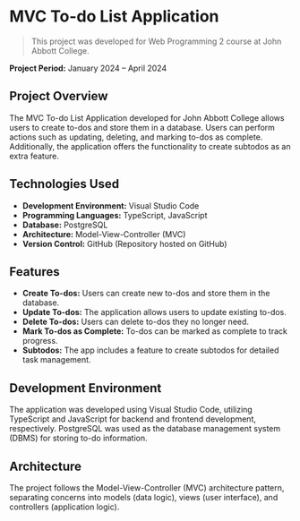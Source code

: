 # MVC To-do List Application
> This project was developed for Web Programming 2 course at John Abbott College.

**Project Period:** January 2024 – April 2024

## Project Overview

The MVC To-do List Application developed for John Abbott College allows users to create to-dos and store them in a database. Users can perform actions such as updating, deleting, and marking to-dos as complete. Additionally, the application offers the functionality to create subtodos as an extra feature.

## Technologies Used

- **Development Environment:** Visual Studio Code
- **Programming Languages:** TypeScript, JavaScript
- **Database:** PostgreSQL
- **Architecture:** Model-View-Controller (MVC)
- **Version Control:** GitHub (Repository hosted on GitHub)

## Features

- **Create To-dos:** Users can create new to-dos and store them in the database.
- **Update To-dos:** The application allows users to update existing to-dos.
- **Delete To-dos:** Users can delete to-dos they no longer need.
- **Mark To-dos as Complete:** To-dos can be marked as complete to track progress.
- **Subtodos:** The app includes a feature to create subtodos for detailed task management.

## Development Environment

The application was developed using Visual Studio Code, utilizing TypeScript and JavaScript for backend and frontend development, respectively. PostgreSQL was used as the database management system (DBMS) for storing to-do information.

## Architecture

The project follows the Model-View-Controller (MVC) architecture pattern, separating concerns into models (data logic), views (user interface), and controllers (application logic).

